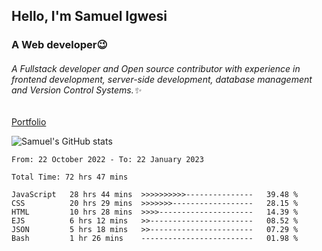 ## Hello, I'm Samuel Igwesi
### A Web developer:wink:

###### A Fullstack developer and Open source contributor with experience in frontend development, server-side development, database management and Version Control Systems.:sparkles:


[Portfolio](https://samdev.onrender.com/)

![Samuel's GitHub stats](https://github-readme-stats.vercel.app/api?username=SamuelIgwesi&show_icons=true&theme=radical)

<!--START_SECTION:waka-->

```text
From: 22 October 2022 - To: 22 January 2023

Total Time: 72 hrs 47 mins

JavaScript   28 hrs 44 mins  >>>>>>>>>>---------------   39.48 %
CSS          20 hrs 29 mins  >>>>>>>------------------   28.15 %
HTML         10 hrs 28 mins  >>>>---------------------   14.39 %
EJS          6 hrs 12 mins   >>-----------------------   08.52 %
JSON         5 hrs 18 mins   >>-----------------------   07.29 %
Bash         1 hr 26 mins    -------------------------   01.98 %
```

<!--END_SECTION:waka-->
